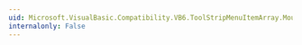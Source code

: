 ```yaml
---
uid: Microsoft.VisualBasic.Compatibility.VB6.ToolStripMenuItemArray.MouseEnter
internalonly: False
---
```

